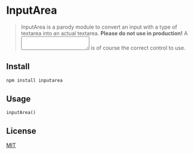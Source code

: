 # InputArea

> InputArea is a parody module to convert an input with a type of textarea into an actual textarea.
> **Please do not use in production!** A <textarea></textarea> is of course the correct control to use.

## Install

```bash
npm install inputarea
```

## Usage

```
inputArea()
```

## License

[MIT](http://vjpr.mit-license.org)